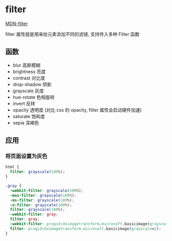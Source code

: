 # filter

[MDN-filter](https://developer.mozilla.org/zh-CN/docs/Web/CSS/filter)

filter 属性就是用来给元素添加不同的滤镜, 支持传入多种 Filter 函数

## 函数

- blur 高斯模糊
- brightness 亮度
- contrast 对比度
- drop-shadow 阴影
- grayscale 灰度
- hue-rotate 色相旋转
- invert 反转
- opacity 透明度 (对比 css 的 opacity, filter 属性会启动硬件加速)
- saturate 饱和度
- sepia 深褐色

## 应用

### 将页面设置为灰色

```css
html {
  filter: grayscale(100%);
}
```

```css
.gray {
  -webkit-filter: grayscale(100%);
  -moz-filter: grayscale(100%);
  -ms-filter: grayscale(100%);
  -o-filter: grayscale(100%);
  filter: grayscale(100%);
  -webkit-filter: gray;
  filter: gray;
  -webkit-filter: progid:dximagetransform.microsoft.basicimage(grayscale=1);
  filter: progid:dximagetransform.microsoft.basicimage(grayscale=1);
}
```

